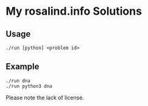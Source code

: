# My rosalind.info Solutions

## Usage

```
./run [python] <problem id>
```

## Example

```
./run dna
./run python3 dna
```

Please note the lack of license.
